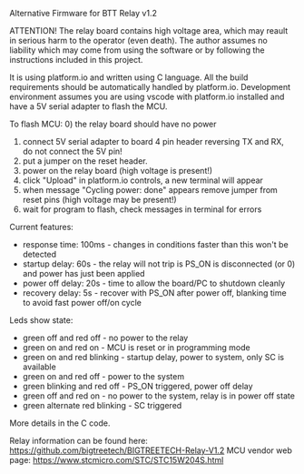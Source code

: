 Alternative Firmware for BTT Relay v1.2

ATTENTION!
The relay board contains high voltage area, which may reault in serious harm to the operator (even death).
The author assumes no liability which may come from using the software or by following the instructions included in this project.

It is using platform.io and written using C language.
All the build requirements should be automatically handled by platform.io.
Development environment assumes you are using vscode with platform.io installed and have a 5V serial adapter to flash the MCU.

To flash MCU:
0) the relay board should have no power
1) connect 5V serial adapter to board 4 pin header reversing TX and RX, do not connect the 5V pin!
2) put a jumper on the reset header.
3) power on the relay board (high voltage is present!)
4) click "Upload" in platform.io controls, a new terminal will appear
5) when message "Cycling power: done" appears remove jumper from reset pins (high voltage may be present!)
6) wait for program to flash, check messages in terminal for errors

Current features:
- response time: 100ms - changes in conditions faster than this won't be detected
- startup delay: 60s - the relay will not trip is PS_ON is disconnected (or 0) and power has just been applied
- power off delay: 20s - time to allow the board/PC to shutdown cleanly
- recovery delay: 5s - recover with PS_ON after power off, blanking time to avoid fast power off/on cycle

Leds show state:
- green off and red off - no power to the relay
- green on and red on -  MCU is reset or in programming mode
- green on and red blinking - startup delay, power to system, only SC is available
- green on and red off - power to the system
- green blinking and red off - PS_ON triggered, power off delay
- green off and red on - no power to the system, relay is in power off state
- green alternate red blinking - SC triggered

More details in the C code.

Relay information can be found here: https://github.com/bigtreetech/BIGTREETECH-Relay-V1.2
MCU vendor web page: https://www.stcmicro.com/STC/STC15W204S.html